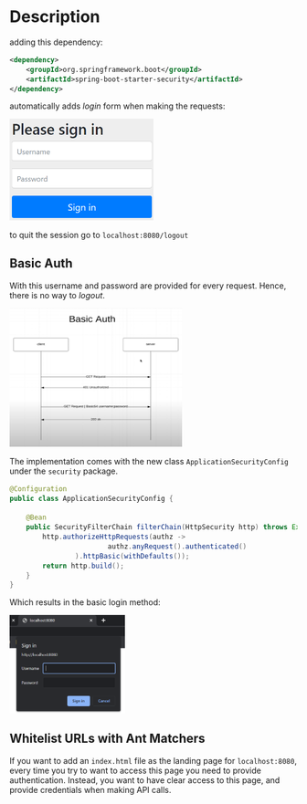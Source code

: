 # Description

adding this dependency:

```xml
<dependency>
    <groupId>org.springframework.boot</groupId>
    <artifactId>spring-boot-starter-security</artifactId>
</dependency>
```

automatically adds _login_ form when making the requests:

<img src="./images/login.png" width="50%">

to quit the session go to `localhost:8080/logout`


## Basic Auth
With this username and password are provided for every request. Hence, there is no way to _logout_.

<img src="./images/basic-auth.png" width="60%">

The implementation comes with the new class `ApplicationSecurityConfig` under the `security` package.

```java
@Configuration
public class ApplicationSecurityConfig {

    @Bean
    public SecurityFilterChain filterChain(HttpSecurity http) throws Exception {
        http.authorizeHttpRequests(authz -> 
                        authz.anyRequest().authenticated()
                ).httpBasic(withDefaults());
        return http.build();
    }
}
```

Which results in the basic login method:

<img src="./images/basic-auth-login.png" width="40%">

## Whitelist URLs with Ant Matchers
If you want to add an `index.html` file as the landing page for `localhost:8080`, every time you try to want to access this page you need to provide authentication.
Instead, you want to have clear access to this page, and provide credentials when making API calls.

